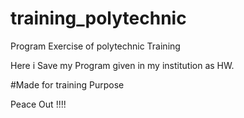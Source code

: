 # training_polytechnic
Program Exercise of polytechnic Training

Here i Save my Program given in my institution as HW.

#Made for training Purpose

Peace Out !!!!
